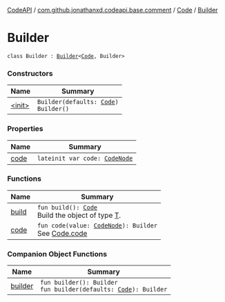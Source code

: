 [CodeAPI](../../../index.md) / [com.github.jonathanxd.codeapi.base.comment](../../index.md) / [Code](../index.md) / [Builder](.)

# Builder

`class Builder : `[`Builder`](../../../com.github.jonathanxd.codeapi.builder/-builder/index.md)`<`[`Code`](../index.md)`, Builder>`

### Constructors

| Name | Summary |
|---|---|
| [&lt;init&gt;](-init-.md) | `Builder(defaults: `[`Code`](../index.md)`)`<br>`Builder()` |

### Properties

| Name | Summary |
|---|---|
| [code](code.md) | `lateinit var code: `[`CodeNode`](../-code-node/index.md) |

### Functions

| Name | Summary |
|---|---|
| [build](build.md) | `fun build(): `[`Code`](../index.md)<br>Build the object of type [T](#). |
| [code](code.md) | `fun code(value: `[`CodeNode`](../-code-node/index.md)`): Builder`<br>See [Code.code](../code.md) |

### Companion Object Functions

| Name | Summary |
|---|---|
| [builder](builder.md) | `fun builder(): Builder`<br>`fun builder(defaults: `[`Code`](../index.md)`): Builder` |
